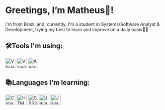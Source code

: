 <h1>Greetings, I’m Matheus👋!</h1>
<p>I'm from Brazil and, currently, I'm a student in Systems/Software Analyst & Development, trying my best to learn and improve on a daily basis🏃💨</p>

<h2>🛠️Tools I'm using:</h2>
<p allign=left>
<a href="https://visualstudio.microsoft.com" target="_blank">
<img src="https://cdn.jsdelivr.net/gh/devicons/devicon/icons/visualstudio/visualstudio-plain.svg" alt="Visual Studio" width="32" height="32"/></a>
<a href="https://code.visualstudio.com" target="_blank">
<img src="https://cdn.jsdelivr.net/gh/devicons/devicon/icons/vscode/vscode-original.svg" alt="Visual Studio Code" width="32" height="32"/></a>
<a href="https://netbeans.apache.org" target="_blank"> 
<img src="https://netbeans.apache.org/images/apache-netbeans.svg" alt="Apache Netbeans" width="32" height="32"/></a>         
<h2>📚Languages I'm learning:</h2> 
<p allign=left>
<img src="https://cdn.jsdelivr.net/gh/devicons/devicon/icons/csharp/csharp-original.svg" alt="Csharp" width="32" height="32"/>
<img src="https://cdn.jsdelivr.net/gh/devicons/devicon/icons/html5/html5-original.svg" alt="HTML5" width="32" height="32"/>
<img src="https://cdn.jsdelivr.net/gh/devicons/devicon/icons/css3/css3-original.svg" alt="CSS3" width="32" height="32"/>
<img src="https://cdn.jsdelivr.net/gh/devicons/devicon/icons/javascript/javascript-original.svg" alt="Javascript" width="32" height="32"/>        
<img src="https://cdn.jsdelivr.net/gh/devicons/devicon/icons/java/java-original.svg" alt="Java" width="32" height="32"/>       
          
          
          
<!---
matheus-hjs/matheus-hjs is a ✨ special ✨ repository because its `README.md` (this file) appears on your GitHub profile.
You can click the Preview link to take a look at your changes.
--->
